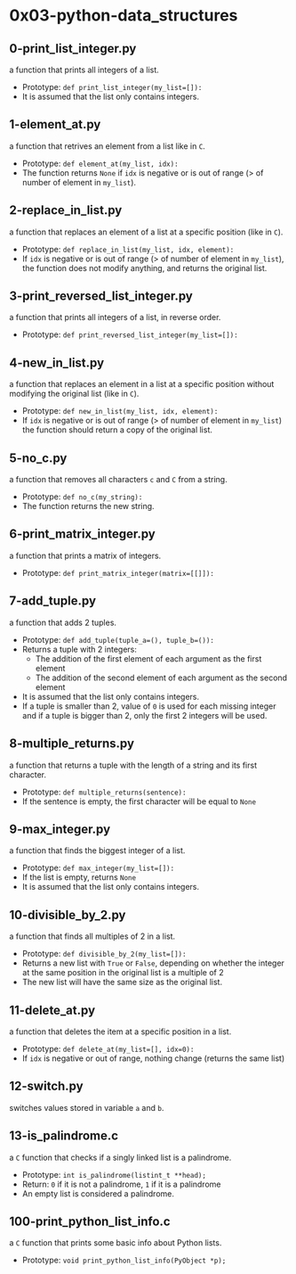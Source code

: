 # __0x03-python-data_structures__

## 0-print_list_integer.py

a function that prints all integers of a list.

- Prototype: `def print_list_integer(my_list=[]):`
- It is assumed that the list only contains integers.

## 1-element_at.py

a function that retrives an element from a list like in `C`.

- Prototype: `def element_at(my_list, idx):`
- The function returns `None` if `idx` is negative or is out of range (> of number of element in `my_list`).

## 2-replace_in_list.py

a function that replaces an element of a list at a specific position (like in `C`).

- Prototype: `def replace_in_list(my_list, idx, element):`
- If `idx` is negative or is out of range (> of number of element in `my_list`), the function does not modify anything, and returns the original list.

## 3-print_reversed_list_integer.py

a function that prints all integers of a list, in reverse order.

- Prototype: `def print_reversed_list_integer(my_list=[]):`

## 4-new_in_list.py

a function that replaces an element in a list at a specific position without modifying the original list (like in `C`).

- Prototype: `def new_in_list(my_list, idx, element):`
- If `idx` is negative or is out of range (> of number of element in `my_list`) the function should return a copy of the original list.

## 5-no_c.py

a function that removes all characters `c` and `C` from a string.

- Prototype: `def no_c(my_string):`
- The function returns the new string.

## 6-print_matrix_integer.py

a function that prints a matrix of integers.

- Prototype: `def print_matrix_integer(matrix=[[]]):`

## 7-add_tuple.py

a  function that adds 2 tuples.

- Prototype: `def add_tuple(tuple_a=(), tuple_b=()):`
- Returns a tuple with 2 integers:
    - The addition of the first element of each argument as the first element
    - The addition of the second element of each argument as the second element
- It is assumed that the list only contains integers.
- If a tuple is smaller than 2, value of `0` is used for each missing integer and if a tuple is bigger than 2, only the first 2 integers will be used.

## 8-multiple_returns.py

a function that returns a tuple with the length of a string and its first character.

- Prototype: `def multiple_returns(sentence):`
- If the sentence is empty, the first character will be equal to `None`

## 9-max_integer.py

a function that finds the biggest integer of a list.

- Prototype: `def max_integer(my_list=[]):`
- If the list is empty, returns `None`
- It is assumed that the list only contains integers.

## 10-divisible_by_2.py

a function that finds all multiples of 2 in a list.

- Prototype: `def divisible_by_2(my_list=[]):`
- Returns a new list with `True` or `False`, depending on whether the integer at the same position in the original list is a multiple of 2
- The new list will have the same size as the original list.

## 11-delete_at.py

a function that deletes the item at a specific position in a list.

- Prototype: `def delete_at(my_list=[], idx=0):`
- If `idx` is negative or out of range, nothing change (returns the same list)

## 12-switch.py

switches values stored in variable `a` and `b`.

## 13-is_palindrome.c

a `C` function that checks if a singly linked list is a palindrome.

- Prototype: `int is_palindrome(listint_t **head);`
- Return: `0` if it is not a palindrome, `1` if it is a palindrome
- An empty list is considered a palindrome.

## 100-print_python_list_info.c

a `C` function that prints some basic info about Python lists.

- Prototype: `void print_python_list_info(PyObject *p);`
